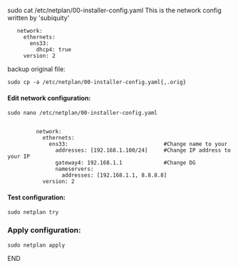 sudo cat /etc/netplan/00-installer-config.yaml
This is the network config written by 'subiquity'
```
   network:
     ethernets:
       ens33:
         dhcp4: true
     version: 2
```
backup original file:
```
sudo cp -a /etc/netplan/00-installer-config.yaml{,.orig}
```

#### Edit network configuration:

```
sudo nano /etc/netplan/00-installer-config.yaml
```
```

         network:
           ethernets:
             ens33:                              #Change name to your
               addresses: [192.168.1.100/24]     #Change IP address to your IP
               gateway4: 192.168.1.1             #Change DG 
               nameservers:
                 addresses: [192.168.1.1, 8.8.8.8]
           version: 2
```

#### Test configuration:

```
sudo netplan try
```

### Apply configuration:
```
sudo netplan apply
```

END
